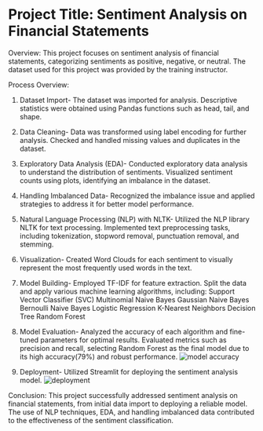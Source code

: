 # Project Title: Sentiment Analysis on Financial Statements
Overview:
This project focuses on sentiment analysis of financial statements, categorizing sentiments as positive, negative, or neutral. The dataset used for this project was provided by the training instructor.

Process Overview:
1. Dataset Import-
The dataset was imported for analysis. Descriptive statistics were obtained using Pandas functions such as head, tail, and shape.

2. Data Cleaning-
Data was transformed using label encoding for further analysis.
Checked and handled missing values and duplicates in the dataset.

3. Exploratory Data Analysis (EDA)-
Conducted exploratory data analysis to understand the distribution of sentiments.
Visualized sentiment counts using plots, identifying an imbalance in the dataset.

4. Handling Imbalanced Data-
Recognized the imbalance issue and applied strategies to address it for better model performance.

5. Natural Language Processing (NLP) with NLTK-
Utilized the NLP library NLTK for text processing.
Implemented text preprocessing tasks, including tokenization, stopword removal, punctuation removal, and stemming.

6. Visualization-
Created Word Clouds for each sentiment to visually represent the most frequently used words in the text.

7. Model Building-
Employed TF-IDF for feature extraction.
Split the data and apply various machine learning algorithms, including:
Support Vector Classifier (SVC)
Multinomial Naive Bayes
Gaussian Naive Bayes
Bernoulli Naive Bayes
Logistic Regression
K-Nearest Neighbors
Decision Tree
Random Forest

8. Model Evaluation-
Analyzed the accuracy of each algorithm and fine-tuned parameters for optimal results.
Evaluated metrics such as precision and recall, selecting Random Forest as the final model due to its high accuracy(79%) and robust performance.
![model accuracy](https://github.com/psahu1110/Sentiment-Analysis-on-Financial-Statements/assets/114385902/d684f945-2893-4c1e-ae18-6dba5d2ca01d)
   
10. Deployment-
Utilized Streamlit for deploying the sentiment analysis model.
![deployment](https://github.com/psahu1110/Sentiment-Analysis-on-Financial-Statements/assets/114385902/a5c182a7-5927-4205-bc3e-079ae7faf1bf)


Conclusion:
This project successfully addressed sentiment analysis on financial statements, from initial data import to deploying a reliable model. The use of NLP techniques, EDA, and handling imbalanced data contributed to the effectiveness of the sentiment classification.
